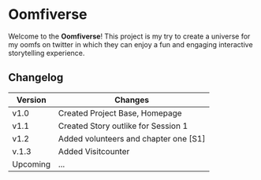 # Oomfiverse

Welcome to the **Oomfiverse**! This project is my try to create a universe for my oomfs on twitter in which they can enjoy a fun and engaging interactive storytelling experience.

## Changelog
| Version | Changes |
|---------|---------|
|v1.0|Created Project Base, Homepage|
|v1.1|Created Story outlike for Session 1|
|v1.2|Added volunteers and chapter one [S1]|
|v.1.3|Added Visitcounter|
|Upcoming|...|
